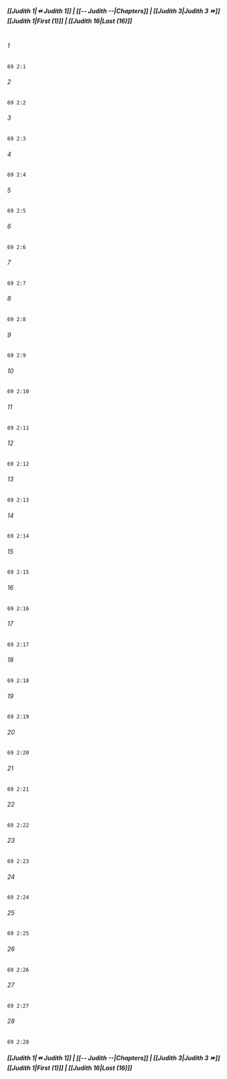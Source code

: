
##### **[[Judith 1|⏪ Judith 1]] | [[-- Judith --|Chapters]] | [[Judith 3|Judith 3 ⏩]]**<br>**[[Judith 1|First (1)]] | [[Judith 16|Last (16)]]**<br><br>

###### 1
``` verse
69 2:1
```
###### 2
``` verse
69 2:2
```
###### 3
``` verse
69 2:3
```
###### 4
``` verse
69 2:4
```
###### 5
``` verse
69 2:5
```
###### 6
``` verse
69 2:6
```
###### 7
``` verse
69 2:7
```
###### 8
``` verse
69 2:8
```
###### 9
``` verse
69 2:9
```
###### 10
``` verse
69 2:10
```
###### 11
``` verse
69 2:11
```
###### 12
``` verse
69 2:12
```
###### 13
``` verse
69 2:13
```
###### 14
``` verse
69 2:14
```
###### 15
``` verse
69 2:15
```
###### 16
``` verse
69 2:16
```
###### 17
``` verse
69 2:17
```
###### 18
``` verse
69 2:18
```
###### 19
``` verse
69 2:19
```
###### 20
``` verse
69 2:20
```
###### 21
``` verse
69 2:21
```
###### 22
``` verse
69 2:22
```
###### 23
``` verse
69 2:23
```
###### 24
``` verse
69 2:24
```
###### 25
``` verse
69 2:25
```
###### 26
``` verse
69 2:26
```
###### 27
``` verse
69 2:27
```
###### 28
``` verse
69 2:28
```

##### **[[Judith 1|⏪ Judith 1]] | [[-- Judith --|Chapters]] | [[Judith 3|Judith 3 ⏩]]**<br>**[[Judith 1|First (1)]] | [[Judith 16|Last (16)]]**
